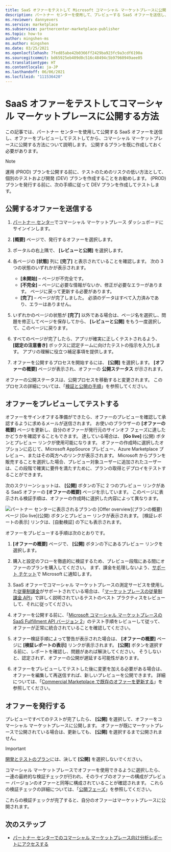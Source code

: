 ```yaml
---
title: SaaS オファーをテストして Microsoft コマーシャル マーケットプレースに公開する方法
description: パートナー センターを使用して、プレビューする SaaS オファーを送信し、オファーをプレビューしてテストしてから、Microsoft コマーシャル マーケットプレースに公開します。
ms.reviewer: dannyevers
ms.service: marketplace
ms.subservice: partnercenter-marketplace-publisher
ms.topic: how-to
author: mingshen-ms
ms.author: mingshen
ms.date: 03/25/2021
ms.openlocfilehash: 7fed85abe42b0366ff2429ba923fc9a3cdf6190a
ms.sourcegitcommit: bd65925eb409d0c516c48494c5b97960949aee05
ms.translationtype: HT
ms.contentlocale: ja-JP
ms.lasthandoff: 06/06/2021
ms.locfileid: "111536420"
---
```

# <a name="how-to-test-and-publish-a-saas-offer-to-the-commercial-marketplace"></a>SaaS オファーをテストしてコマーシャル マーケットプレースに公開する方法

この記事では、パートナー センターを使用して公開する SaaS オファーを送信し、オファーをプレビューしてテストしてから、コマーシャル マーケットプレースに公開する方法について説明します。 公開するプランを既に作成しておく必要があります。

> [!NOTE]
> 運用 (PROD) プランを公開する前に、テストのためのリスクの低い方法として、個別のテストおよび開発 (DEV) プランを作成することをお勧めします。 (PROD) プランを発行する前に、次の手順に従って DEV プランを作成してテストします。

## <a name="submit-your-offer-for-publishing"></a>公開するオファーを送信する

1. [パートナー センター](https://partner.microsoft.com/dashboard/commercial-marketplace/overview)でコマーシャル マーケットプレース ダッシュボードにサインインします。
1. **[概要]** ページで、発行するオファーを選択します。
1. ポータルの右上隅で、 **[レビューと公開]** を選択します。
2. 各ページの **[状態]** 列に **[完了]** と表示されていることを確認します。 次の 3 つの状態のいずれかが表示されます。

   - **[未開始]** – ページが不完全です。
   - **[不完全]** – ページに必要な情報がないか、修正が必要なエラーがあります。 ページに戻って更新する必要があります。
   - **[完了]** – ページが完了しました。 必須のデータはすべて入力済みであり、エラーはありません。

1. いずれかのページの状態が **[完了]** 以外である場合は、ページ名を選択し、問題を修正してページを保存してから、 **[レビューと公開]** をもう一度選択して、このページに戻ります。
1. すべてのページが完了したら、アプリが確実に正しくテストされるよう、 **[認定の注意書き]** ボックスに認定チームに向けたテストの指示を入力します。 アプリの理解に役立つ補足事項を提供します。
1. オファーを公開するプロセスを開始するには、 **[公開]** を選択します。 **[オファーの概要]** ページが表示され、オファーの **公開ステータス** が示されます。

オファーの公開ステータスは、公開プロセスを移動すると変更されます。 このプロセスの詳細については、「[検証と公開の手順](review-publish-offer.md#validation-and-publishing-steps)」を参照してください。

## <a name="preview-and-test-your-offer"></a>オファーをプレビューしてテストする

オファーをサインオフする準備ができたら、オファーのプレビューを確認して承認するように求めるメールが送信されます。 お使いのブラウザーの **[オファーの概要]** ページを更新し、自分のオファーが発行元のサインオフ フェーズに達したかどうかを確認することもできます。 達している場合は、 **[Go live]** \(公開\) ボタンとプレビュー リンクが使用可能になります。 オファーの作成時に選択したオプションに応じて、Microsoft AppSource プレビュー、Azure Marketplace プレビュー、またはその両方へのリンクが表示されます。 Microsoft からプランを販売することを選択した場合、プレビュー対象ユーザーに追加されたユーザーは、この段階で確実に要件を満たすために、プランの取得とデプロイをテストすることができます。

次のスクリーンショットは、 **[公開]** ボタンの下に 2 つのプレビュー リンクがある SaaS オファーの **[オファーの概要]** ページを示しています。 このページに表示される検証手順は、オファーの作成時に選択した内容によって異なります。

![パートナー センターに表示されるプランの [Offer overview]\(プランの概要\) ページ [Go live]\(公開\) ボタンとプレビュー リンクが表示されます。 [検証レポートの表示] リンクは、[自動検証] の下にも表示されます。](./media/review-publish-offer/publish-status-saas.png)

オファーをプレビューする手順は次のとおりです。

1. **[オファーの概要]** ページで、 **[公開]** ボタンの下にあるプレビュー リンクを選択します。

1. 購入と設定のフローを徹底的に検証するため、プレビュー段階にある間にオファーのプランを購入してください。 まず、課金を処理しないよう、[サポート チケット](https://aka.ms/marketplacesupport)で Microsoft に通知します。

1. SaaS オファーでコマーシャル マーケットプレースの測定サービスを使用した[従量制課金](./partner-center-portal/saas-metered-billing.md)がサポートされている場合は、「[マーケットプレースの従量制課金 API](marketplace-metering-service-apis.md#development-and-testing-best-practices)」で詳しく説明されているテストのベスト プラクティスをレビューして、それに従ってください。

1. オファーを公開する前に、「[Microsoft コマーシャル マーケットプレースの SaaS Fulfillment API バージョン 2](./partner-center-portal/pc-saas-fulfillment-api-v2.md#development-and-testing)」のテスト手順をレビューして従って、オファーが正常に統合されていることを確認してください。

1. オファー検証手順によって警告が表示された場合は、 **[オファーの概要]** ページに **[検証レポートの表示]** リンクが表示されます。 **[公開]** ボタンを選択する前に、レポートを確認し、問題があれば解決してください。 そうしないと、認定されず、オファーの公開が遅延する可能性があります。

1. オファーをプレビューしてテストした後に変更を加える必要がある場合は、オファーを編集して再送信すれば、新しいプレビューを公開できます。 詳細については、「[Commercial Marketplace で既存のオファーを更新する](update-existing-offer.md)」を参照してください。

## <a name="publish-your-offer-live"></a>オファーを発行する

プレビューですべてのテストが完了したら、 **[公開]** を選択して、オファーをコマーシャル マーケットプレースに公開します。 オファーが既にマーケットプレースで公開されている場合は、更新しても、 **[公開]** を選択するまで公開されません。

> [!IMPORTANT]
> [開発とテストのプラン](create-saas-dev-test-offer.md)には、決して **[公開]** を選択しないでください。

コマーシャル マーケットプレースでオファーを使用できるように選択したら、一連の最終的な検証チェックが行われ、そのライブのオファーの構成がプレビュー バージョンのオファーと同等に構成されていることが確認されます。 これらの検証チェックの詳細については、「[公開フェーズ](review-publish-offer.md#publish-phase)」を参照してください。

これらの検証チェックが完了すると、自分のオファーはマーケットプレースに公開されます。

## <a name="next-steps"></a>次のステップ

- [パートナー センターでのコマーシャル マーケットプレース向け分析レポートにアクセスする](analytics.md)
